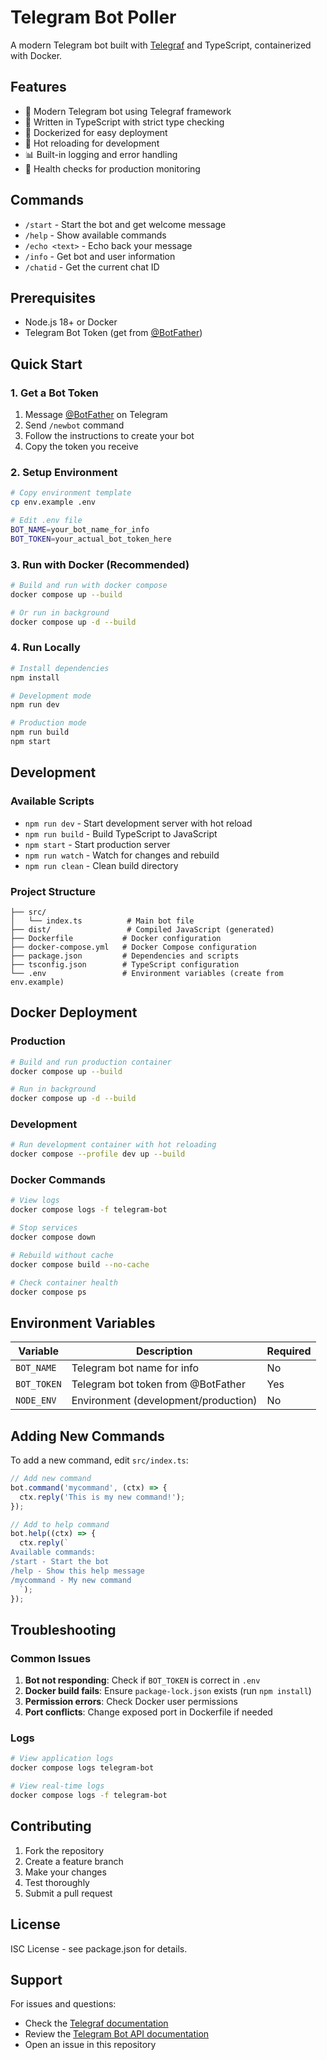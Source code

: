# Telegram Bot Poller

A modern Telegram bot built with [Telegraf](https://telegraf.js.org/) and TypeScript, containerized with Docker.

## Features

- 🤖 Modern Telegram bot using Telegraf framework
- 📝 Written in TypeScript with strict type checking
- 🐳 Dockerized for easy deployment
- 🔧 Hot reloading for development
- 📊 Built-in logging and error handling
- 🏥 Health checks for production monitoring

## Commands

- `/start` - Start the bot and get welcome message
- `/help` - Show available commands
- `/echo <text>` - Echo back your message
- `/info` - Get bot and user information
- `/chatid` - Get the current chat ID

## Prerequisites

- Node.js 18+ or Docker
- Telegram Bot Token (get from [@BotFather](https://t.me/botfather))

## Quick Start

### 1. Get a Bot Token

1. Message [@BotFather](https://t.me/botfather) on Telegram
2. Send `/newbot` command
3. Follow the instructions to create your bot
4. Copy the token you receive

### 2. Setup Environment

```bash
# Copy environment template
cp env.example .env

# Edit .env file
BOT_NAME=your_bot_name_for_info
BOT_TOKEN=your_actual_bot_token_here
```

### 3. Run with Docker (Recommended)

```bash
# Build and run with docker compose
docker compose up --build

# Or run in background
docker compose up -d --build
```

### 4. Run Locally

```bash
# Install dependencies
npm install

# Development mode
npm run dev

# Production mode
npm run build
npm start
```

## Development

### Available Scripts

- `npm run dev` - Start development server with hot reload
- `npm run build` - Build TypeScript to JavaScript
- `npm start` - Start production server
- `npm run watch` - Watch for changes and rebuild
- `npm run clean` - Clean build directory

### Project Structure

```
├── src/
│   └── index.ts          # Main bot file
├── dist/                 # Compiled JavaScript (generated)
├── Dockerfile           # Docker configuration
├── docker-compose.yml   # Docker Compose configuration
├── package.json         # Dependencies and scripts
├── tsconfig.json        # TypeScript configuration
└── .env                 # Environment variables (create from env.example)
```

## Docker Deployment

### Production

```bash
# Build and run production container
docker compose up --build

# Run in background
docker compose up -d --build
```

### Development

```bash
# Run development container with hot reloading
docker compose --profile dev up --build
```

### Docker Commands

```bash
# View logs
docker compose logs -f telegram-bot

# Stop services
docker compose down

# Rebuild without cache
docker compose build --no-cache

# Check container health
docker compose ps
```

## Environment Variables

| Variable | Description | Required |
|----------|-------------|----------|
| `BOT_NAME` | Telegram bot name for info | No |
| `BOT_TOKEN` | Telegram bot token from @BotFather | Yes |
| `NODE_ENV` | Environment (development/production) | No |

## Adding New Commands

To add a new command, edit `src/index.ts`:

```typescript
// Add new command
bot.command('mycommand', (ctx) => {
  ctx.reply('This is my new command!');
});

// Add to help command
bot.help((ctx) => {
  ctx.reply(`
Available commands:
/start - Start the bot
/help - Show this help message
/mycommand - My new command
  `);
});
```

## Troubleshooting

### Common Issues

1. **Bot not responding**: Check if `BOT_TOKEN` is correct in `.env`
2. **Docker build fails**: Ensure `package-lock.json` exists (run `npm install`)
3. **Permission errors**: Check Docker user permissions
4. **Port conflicts**: Change exposed port in Dockerfile if needed

### Logs

```bash
# View application logs
docker compose logs telegram-bot

# View real-time logs
docker compose logs -f telegram-bot
```

## Contributing

1. Fork the repository
2. Create a feature branch
3. Make your changes
4. Test thoroughly
5. Submit a pull request

## License

ISC License - see package.json for details.

## Support

For issues and questions:
- Check the [Telegraf documentation](https://telegraf.js.org/)
- Review the [Telegram Bot API documentation](https://core.telegram.org/bots/api)
- Open an issue in this repository 